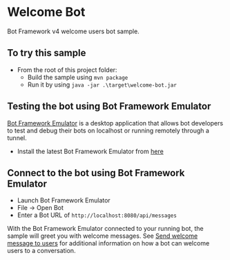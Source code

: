 # Welcome Bot

Bot Framework v4 welcome users bot sample.

## To try this sample
- From the root of this project folder:
    - Build the sample using `mvn package`
    - Run it by using `java -jar .\target\welcome-bot.jar`

## Testing the bot using Bot Framework Emulator

[Bot Framework Emulator](https://github.com/microsoft/botframework-emulator) is a desktop application that allows bot developers to test and debug their bots on localhost or running remotely through a tunnel.

- Install the latest Bot Framework Emulator from [here](https://github.com/Microsoft/BotFramework-Emulator/releases)

## Connect to the bot using Bot Framework Emulator
- Launch Bot Framework Emulator
- File -> Open Bot
- Enter a Bot URL of `http://localhost:8080/api/messages`

With the Bot Framework Emulator connected to your running bot, the sample will greet you with welcome messages. See [Send welcome message to users](https://aka.ms/botframework-welcome-instructions) for additional information on how a bot can welcome users to a conversation.